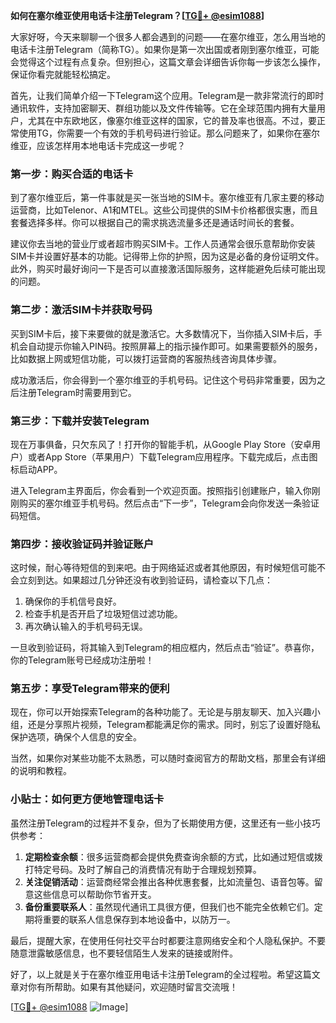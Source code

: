 **如何在塞尔维亚使用电话卡注册Telegram？[[TG💪+ @esim1088](https://t.me/s/esim1088)]**

大家好呀，今天来聊聊一个很多人都会遇到的问题——在塞尔维亚，怎么用当地的电话卡注册Telegram（简称TG）。如果你是第一次出国或者刚到塞尔维亚，可能会觉得这个过程有点复杂。但别担心，这篇文章会详细告诉你每一步该怎么操作，保证你看完就能轻松搞定。

首先，让我们简单介绍一下Telegram这个应用。Telegram是一款非常流行的即时通讯软件，支持加密聊天、群组功能以及文件传输等。它在全球范围内拥有大量用户，尤其在中东欧地区，像塞尔维亚这样的国家，它的普及率也很高。不过，要正常使用TG，你需要一个有效的手机号码进行验证。那么问题来了，如果你在塞尔维亚，应该怎样用本地电话卡完成这一步呢？

### **第一步：购买合适的电话卡**

到了塞尔维亚后，第一件事就是买一张当地的SIM卡。塞尔维亚有几家主要的移动运营商，比如Telenor、A1和MTEL。这些公司提供的SIM卡价格都很实惠，而且套餐选择多样。你可以根据自己的需求挑选流量多还是通话时间长的套餐。

建议你去当地的营业厅或者超市购买SIM卡。工作人员通常会很乐意帮助你安装SIM卡并设置好基本的功能。记得带上你的护照，因为这是必备的身份证明文件。此外，购买时最好询问一下是否可以直接激活国际服务，这样能避免后续可能出现的问题。

### **第二步：激活SIM卡并获取号码**

买到SIM卡后，接下来要做的就是激活它。大多数情况下，当你插入SIM卡后，手机会自动提示你输入PIN码。按照屏幕上的指示操作即可。如果需要额外的服务，比如数据上网或短信功能，可以拨打运营商的客服热线咨询具体步骤。

成功激活后，你会得到一个塞尔维亚的手机号码。记住这个号码非常重要，因为之后注册Telegram时需要用到它。

### **第三步：下载并安装Telegram**

现在万事俱备，只欠东风了！打开你的智能手机，从Google Play Store（安卓用户）或者App Store（苹果用户）下载Telegram应用程序。下载完成后，点击图标启动APP。

进入Telegram主界面后，你会看到一个欢迎页面。按照指引创建账户，输入你刚刚购买的塞尔维亚手机号码。然后点击“下一步”，Telegram会向你发送一条验证码短信。

### **第四步：接收验证码并验证账户**

这时候，耐心等待短信的到来吧。由于网络延迟或者其他原因，有时候短信可能不会立刻到达。如果超过几分钟还没有收到验证码，请检查以下几点：

1. 确保你的手机信号良好。
2. 检查手机是否开启了垃圾短信过滤功能。
3. 再次确认输入的手机号码无误。

一旦收到验证码，将其输入到Telegram的相应框内，然后点击“验证”。恭喜你，你的Telegram账号已经成功注册啦！

### **第五步：享受Telegram带来的便利**

现在，你可以开始探索Telegram的各种功能了。无论是与朋友聊天、加入兴趣小组，还是分享照片视频，Telegram都能满足你的需求。同时，别忘了设置好隐私保护选项，确保个人信息的安全。

当然，如果你对某些功能不太熟悉，可以随时查阅官方的帮助文档，那里会有详细的说明和教程。

### **小贴士：如何更方便地管理电话卡**

虽然注册Telegram的过程并不复杂，但为了长期使用方便，这里还有一些小技巧供参考：

1. **定期检查余额**：很多运营商都会提供免费查询余额的方式，比如通过短信或拨打特定号码。及时了解自己的消费情况有助于合理规划预算。
2. **关注促销活动**：运营商经常会推出各种优惠套餐，比如流量包、语音包等。留意这些信息可以帮助你节省开支。
3. **备份重要联系人**：虽然现代通讯工具很方便，但我们也不能完全依赖它们。定期将重要的联系人信息保存到本地设备中，以防万一。

最后，提醒大家，在使用任何社交平台时都要注意网络安全和个人隐私保护。不要随意泄露敏感信息，也不要轻信陌生人发来的链接或附件。

好了，以上就是关于在塞尔维亚用电话卡注册Telegram的全过程啦。希望这篇文章对你有所帮助。如果有其他疑问，欢迎随时留言交流哦！

[[TG💪+ @esim1088](https://t.me/s/esim1088) ![Image](https://i.postimg.cc/4NQfJmqS/Snipaste-2025-05-13-00-14-12.png)]